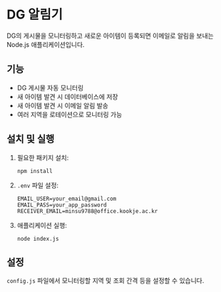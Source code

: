 # DG 알림기

DG의 게시물을 모니터링하고 새로운 아이템이 등록되면 이메일로 알림을 보내는 Node.js 애플리케이션입니다.

## 기능

- DG 게시물 자동 모니터링
- 새 아이템 발견 시 데이터베이스에 저장
- 새 아이템 발견 시 이메일 알림 발송
- 여러 지역을 로테이션으로 모니터링 가능

## 설치 및 실행

1. 필요한 패키지 설치:
   ```
   npm install
   ```

2. `.env` 파일 설정:
   ```
   EMAIL_USER=your_email@gmail.com
   EMAIL_PASS=your_app_password
   RECEIVER_EMAIL=minsu9788@office.kookje.ac.kr
   ```

3. 애플리케이션 실행:
   ```
   node index.js
   ```

## 설정
`config.js` 파일에서 모니터링할 지역 및 조회 간격 등을 설정할 수 있습니다. 
